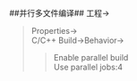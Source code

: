 ##并行多文件编译##
工程->  
>Properties->  
>C/C++ Build->Behavior->  
>>Enable parallel build  
>>Use parallel jobs:4